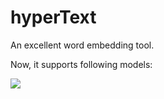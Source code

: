 # hyperText

An excellent word embedding tool.

Now, it supports following models:

![](D:\DataDoc\deep_learning\神经网络与深度学习实战\微信截图_20181127114731.png)